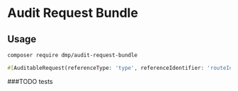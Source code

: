 # Audit Request Bundle


## Usage
```bash
composer require dmp/audit-request-bundle
```

```php
#[AuditableRequest(referenceType: 'type', referenceIdentifier: 'routeIdentifier')]
```

###TODO
tests
